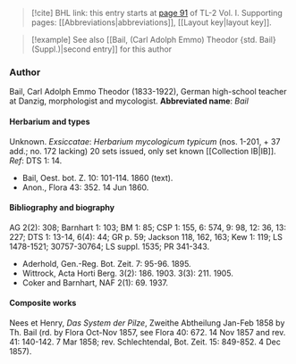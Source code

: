 > [!cite] BHL link: this entry starts at [page 91](https://www.biodiversitylibrary.org/page/33120222) of TL-2 Vol. I.
> Supporting pages: [[Abbreviations|abbreviations]], [[Layout key|layout key]].

> [!example] See also [[Bail, (Carl Adolph Emmo) Theodor {std. Bail} (Suppl.)|second entry]] for this author

### Author

Bail, Carl Adolph Emmo Theodor (1833-1922), German high-school teacher at Danzig, morphologist and mycologist. 
**Abbreviated name**: *Bail*

#### Herbarium and types

Unknown.
*Exsiccatae*: *Herbarium mycologicum typicum* (nos. 1-201, + 37 add.; no. 172 lacking) 20 sets issued, only set known [[Collection IB|IB]].
*Ref*: DTS 1: 14.
- Bail, Oest. bot. Z. 10: 101-114. 1860 (text).
- Anon., Flora 43: 352. 14 Jun 1860.

#### Bibliography and biography

AG 2(2): 308; Barnhart 1: 103; BM 1: 85; CSP 1: 155, 6: 574, 9: 98, 12: 36, 13: 227; DTS 1: 13-14, 6(4): 44; GR p. 59; Jackson 118, 162, 163; Kew 1: 119; LS 1478-1521; 30757-30764; LS suppl. 1535; PR 341-343.
- Aderhold, Gen.-Reg. Bot. Zeit. 7: 95-96. 1895.
- Wittrock, Acta Horti Berg. 3(2): 186. 1903. 3(3): 211. 1905.
- Coker and Barnhart, NAF 2(1): 69. 1937.

#### Composite works

Nees et Henry, *Das System der Pilze*, Zweithe Abtheilung Jan-Feb 1858 by Th. Bail (rd. by Flora Oct-Nov 1857, see Flora 40: 672. 14 Nov 1857 and rev. 41: 140-142. 7 Mar 1858; rev. Schlechtendal, Bot. Zeit. 15: 849-852. 4 Dec 1857).

